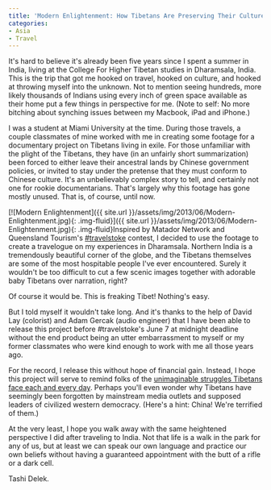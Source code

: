 ```yaml
---
title: 'Modern Enlightenment: How Tibetans Are Preserving Their Culture In Exile'
categories:
- Asia
- Travel
---
```


It's hard to believe it's already been five years since I spent a summer in India, living at the College For Higher Tibetan studies in Dharamsala, India. This is the trip that got me hooked on travel, hooked on culture, and hooked at throwing myself into the unknown. Not to mention seeing hundreds, more likely thousands of Indians using every inch of green space available as their home put a few things in perspective for me. (Note to self: No more bitching about synching issues between my Macbook, iPad and iPhone.)

<!-- more -->I was a student at Miami University at the time. During those travels, a couple classmates of mine worked with me in creating some footage for a documentary project on Tibetans living in exile. For those unfamiliar with the plight of the Tibetans, they have (in an unfairly short summarization) been forced to either leave their ancestral lands by Chinese government policies, or invited to stay under the pretense that they must conform to Chinese culture. It's an unbelievably complex story to tell, and certainly not one for rookie documentarians. That's largely why this footage has gone mostly unused. That is, of course, until now.

[![Modern Enlightenment]({{ site.url }}/assets/img/2013/06/Modern-Enlightenment.jpg){: .img-fluid}]({{ site.url }}/assets/img/2013/06/Modern-Enlightenment.jpg){: .img-fluid}Inspired by Matador Network and Queensland Tourism's [#travelstoke](https://withoutapath.com/matador-queensland-travelstoke/) contest, I decided to use the footage to create a travelogue on my experiences in Dharamsala. Northern India is a tremendously beautiful corner of the globe, and the Tibetans themselves are some of the most hospitable people I've ever encountered. Surely it wouldn't be too difficult to cut a few scenic images together with adorable baby Tibetans over narration, right?

Of course it would be. This is freaking Tibet! Nothing's easy.

But I told myself it wouldn't take long. And it's thanks to the help of David Lay (colorist) and Adam Gercak (audio engineer) that I have been able to release this project before #travelstoke's June 7 at midnight deadline without the end product being an utter embarrassment to myself or my former classmates who were kind enough to work with me all those years ago.

For the record, I release this without hope of financial gain. Instead, I hope this project will serve to remind folks of the [unimaginable struggles Tibetans face each and every day](https://withoutapath.com/tibetans-in-exile/). Perhaps you'll even wonder why Tibetans have seemingly been forgotten by mainstream media outlets and supposed leaders of civilized western democracy. (Here's a hint: China! We're terrified of them.)

At the very least, I hope you walk away with the same heightened perspective I did after traveling to India. Not that life is a walk in the park for any of us, but at least we can speak our own language and practice our own beliefs without having a guaranteed appointment with the butt of a rifle or a dark cell.

Tashi Delek.

